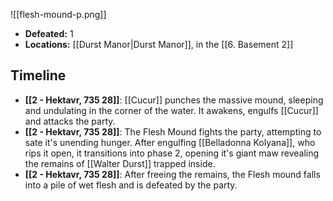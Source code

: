 ![[flesh-mound-p.png]]

* **Defeated:** 1
* **Locations:** [[Durst Manor|Durst Manor]], in the [[6. Basement 2]]

## Timeline
* **[[2 - Hektavr, 735 28]]**: [[Cucur]] punches the massive mound, sleeping and undulating in the corner of the water. It awakens, engulfs [[Cucur]] and attacks the party.
* **[[2 - Hektavr, 735 28]]**: The Flesh Mound fights the party, attempting to sate it's unending hunger. After engulfing [[Belladonna Kolyana]], who rips it open, it transitions into phase 2, opening it's giant maw revealing the remains of [[Walter Durst]] trapped inside.
* **[[2 - Hektavr, 735 28]]**: After freeing the remains, the Flesh mound falls into a pile of wet flesh and is defeated by the party.